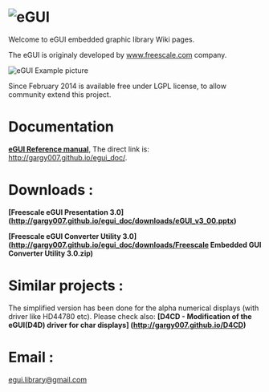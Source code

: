 ![eGUI](http://gargy007.github.io/egui_doc/eGUI_Logo.png)
====

Welcome to eGUI embedded graphic library Wiki pages.


The eGUI is originaly developed by www.freescale.com company.
 
![eGUI Example picture](http://gargy007.github.io/egui_doc/downloads/fsl_logo.gif)

Since February 2014 is available free under LGPL license, to allow community extend this project.


Documentation
=============
**[eGUI Reference manual](http://gargy007.github.io/egui_doc/)**, The direct link is: http://gargy007.github.io/egui_doc/.


Downloads :
===========
**[Freescale eGUI Presentation 3.0] (http://gargy007.github.io/egui_doc/downloads/eGUI_v3_00.pptx)**

**[Freescale eGUI Converter Utility 3.0] (http://gargy007.github.io/egui_doc/downloads/Freescale Embedded GUI Converter Utility 3.0.zip)**

Similar projects :
==================
The simplified version has been done for the alpha numerical displays (with driver like HD44780 etc). 
Please check also:  **[D4CD - Modification of the eGUI(D4D) driver for char displays] (http://gargy007.github.io/D4CD)**  

Email :
===========
egui.library@gmail.com